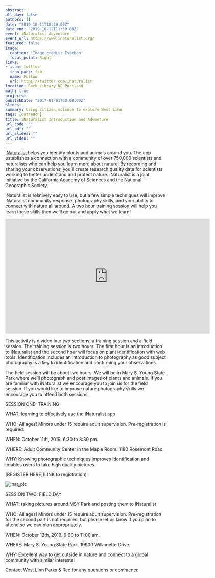 ```yaml
---
abstract: 
all_day: false
authors: []
date: "2019-10-11T18:30:00Z"
date_end: "2019-10-12T11:30:00Z"
event: iNaturalist Adventure
event_url: https://www.inaturalist.org/
featured: false
image:
  caption: 'Image credit: Esteban'
  focal_point: Right
links:
- icon: twitter
  icon_pack: fab
  name: Follow
  url: https://twitter.com/inaturalist
location: Bark Library NE Portland
math: true
projects:
publishDate: "2017-01-01T00:00:00Z"
slides: 
summary: Using citizen science to explore West Linn
tags: [outreach]
title: iNaturalist Introduction and Adventure
url_code: ""
url_pdf: ""
url_slides: ""
url_video: ""
---
```



[iNaturalist](https://www.inaturalist.org/) helps you identify plants and animals around you. The app establishes a connection with a community of over 750,000 scientists and naturalists who can help you learn more about nature! By recording and sharing your observations, you’ll create research quality data for scientists working to better understand and protect nature. iNaturalist is a joint initiative by the California Academy of Sciences and the National Geographic Society. 

iNaturalist is relatively easy to use, but a few simple techniques will improve iNaturalist community response, photography skills, and your ability to connect with nature all around. A two hour training session will help you learn these skills then we’ll go out and apply what we learn!


<iframe title="vimeo-player" src="https://player.vimeo.com/video/157341038" width="640" height="360" frameborder="0" allowfullscreen></iframe>


This activity is divided into two sections: a training session and a field session. The training session is two hours. The first hour is an introduction to iNaturalist and the second hour will focus on plant identification with web tools. Identification includes an introduction to photography as good subject photography is a key to identification and confirming your observations.

The field session will be about two hours. We will be in Mary S. Young State Park where we’ll photograph and post images of plants and animals. If you are familiar with iNaturalist we encourage you to join us for the field session. If you would like to improve nature photography skills we encourage you to attend both sessions.


SESSION ONE: TRAINING

WHAT: learning to effectively use the iNaturalist app

WHO: All ages! Minors under 15 require adult supervision. Pre-registration is required.

WHEN: October 11th, 2019. 6:30 to 8:30 pm. 

WHERE: Adult Community Center in the Maple Room. 1180 Rosemont Road.

WHY: Knowing photographic techniques improves identification and enables users to take high quality pictures.

[REGISTER HERE](LINK to registration)

![inat_pic](img/inat_hiw.JPG)

SESSION TWO: FIELD DAY

WHAT: taking pictures around MSY Park and posting them to iNaturalist

WHO: All ages! Minors under 15 require adult supervision. Pre-registration for the second part is not required, but please let us know if you plan to attend so we can plan appropriately.

WHEN: October 12th, 2019. 9:00 to 11:00 am.

WHERE: Mary S. Young State Park. 19900 Willamette Drive.

WHY: Excellent way to get outside in nature and connect to a global community with similar interests!


Contact West Linn Parks & Rec for any questions or comments:


